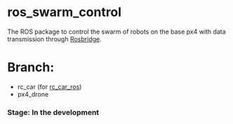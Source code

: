 # ros_swarm_control
The ROS package to control the swarm of robots on the base px4 with data transmission through [Rosbridge](http://wiki.ros.org/rosbridge_suite).

# Branch:
* rc_car (for [rc_car_ros](https://github.com/GigaFlopsis/rc_car_ros))
* px4_drone

### Stage: In the development
